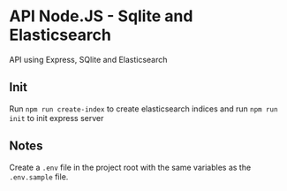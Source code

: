 # API Node.JS - Sqlite and Elasticsearch
API using Express, SQlite and Elasticsearch

## Init
Run `npm run create-index` to create elasticsearch indices and run `npm run init` to init express server

## Notes
Create a `.env` file in the project root with the same variables as the `.env.sample` file.
